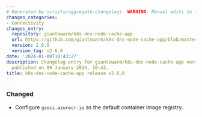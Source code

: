 ```yaml
---
# Generated by scripts/aggregate-changelogs. WARNING: Manual edits to this files will be overwritten.
changes_categories:
- Connectivity
changes_entry:
  repository: giantswarm/k8s-dns-node-cache-app
  url: https://github.com/giantswarm/k8s-dns-node-cache-app/blob/master/CHANGELOG.md#260---2024-01-09
  version: 2.6.0
  version_tag: v2.6.0
date: '2024-01-09T10:43:27'
description: Changelog entry for giantswarm/k8s-dns-node-cache-app version 2.6.0,
  published on 09 January 2024, 10:43.
title: k8s-dns-node-cache-app release v2.6.0
---
```


### Changed
- Configure `gsoci.azurecr.io` as the default container image registry.
